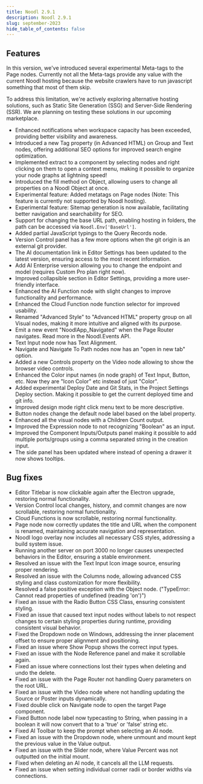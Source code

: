 ```yaml
---
title: Noodl 2.9.1
description: Noodl 2.9.1
slug: september-2023
hide_table_of_contents: false
---
```


<section>

## Features

In this version, we've introduced several experimental Meta-tags to the Page nodes. Currently not all the Meta-tags provide any value with the current Noodl hosting because the website crawlers have to run javascript something that most of them skip.

To address this limitation, we're actively exploring alternative hosting solutions, such as Static Site Generation (SSG) and Server-Side Rendering (SSR). We are planning on testing these solutions in our upcoming marketplace.

- Enhanced notifications when workspace capacity has been exceeded, providing better visibility and awareness.
- Introduced a new Tag property (in Advanced HTML) on Group and Text nodes, offering additional SEO options for improved search engine optimization.
- Implemented extract to a component by selecting nodes and right clicking on them to open a context menu, making it possible to organize your node graphs at lightning speed!
- Introduced the fill method on Object, allowing users to change all properties on a Noodl Object at once.
- Experimental feature: Added metatags on Page nodes (Note: This feature is currently not supported by Noodl hosting).
- Experimental feature: Sitemap generation is now available, facilitating better navigation and searchability for SEO.
- Support for changing the base URL path, enabling hosting in folders, the path can be accessed via `Noodl.Env['BaseUrl']`.
- Added partial JavaScript typings to the Query Records node.
- Version Control panel has a few more options when the git origin is an external git provider.
- The AI documentation link in Editor Settings has been updated to the latest version, ensuring access to the most recent information.
- Add AI Enterprise version allowing you to change the endpoint and model (requires Custom Pro plan right now).
- Improved collapsible section in Editor Settings, providing a more user-friendly interface.
- Enhanced the AI Function node with slight changes to improve functionality and performance.
- Enhanced the Cloud Function node function selector for improved usability.
- Renamed "Advanced Style" to "Advanced HTML" property group on all Visual nodes, making it more intuitive and aligned with its purpose.
- Emit a new event "NoodlApp_Navigated" when the Page Router navigates. Read more in the Noodl.Events API.
- Text Input node now has Text Alignment.
- Navigate and Navigate To Path nodes now has an "open in new tab" option.
- Added a new Controls property on the Video node allowing to show the browser video controls.
- Enhanced the Color input names (in node graph) of Text Input, Button, etc. Now they are "Icon Color" etc instead of just "Color".
- Added experimental Deploy Date and Git Stats, in the Project Settings Deploy section. Making it possible to get the current deployed time and git info. 
- Improved design mode right click menu text to be more descriptive.
- Button nodes change the default node label based on the label property.
- Enhanced all the visual nodes with a Children Count output.
- Improved the Expression node to not recognizing "Boolean" as an input.
- Improved the Component Inputs/Outputs panel making it possible to add multiple ports/groups using a comma separated string in the creation input.
- The side panel has been updated where instead of opening a drawer it now shows tooltips.

</section>

<section>

## Bug fixes

- Editor Titlebar is now clickable again after the Electron upgrade, restoring normal functionality.
- Version Control local changes, history, and commit changes are now scrollable, restoring normal functionality.
- Cloud Functions is now scrollable, restoring normal functionality.
- Page node now correctly updates the title and URL when the component is renamed, maintaining accurate navigation and representation.
- Noodl logo overlay now includes all necessary CSS styles, addressing a build system issue.
- Running another server on port 3000 no longer causes unexpected behaviors in the Editor, ensuring a stable environment.
- Resolved an issue with the Text Input Icon image source, ensuring proper rendering.
- Resolved an issue with the Columns node, allowing advanced CSS styling and class customization for more flexibility.
- Resolved a false positive exception with the Object node. ("TypeError: Cannot read properties of undefined (reading 'on')")
- Fixed an issue with the Radio Button CSS Class, ensuring consistent styling.
- Fixed an issue that caused text input nodes without labels to not respect changes to certain styling properties during runtime, providing consistent visual behavior.
- Fixed the Dropdown node on Windows, addressing the inner placement offset to ensure proper alignment and positioning.
- Fixed an issue where Show Popup shows the correct input types.
- Fixed an issue with the Node Reference panel and make it scrollable again.
- Fixed an issue where connections lost their types when deleting and undo the delete.
- Fixed an issue with the Page Router not handling Query parameters on the root URL.
- Fixed an issue with the Video node where not handling updating the Source or Poster inputs dynamically.
- Fixed double click on Navigate node to open the target Page component.
- Fixed Button node label now typecasting to String, when passing in a boolean it will now convert that to a 'true' or 'false' string etc.
- Fixed AI Toolbar to keep the prompt when selecting an AI node.
- Fixed an issue with the Dropdown node, where unmount and mount kept the previous value in the Value output. 
- Fixed an issue with the Slider node, where Value Percent was not outputted on the initial mount.
- Fixed when deleting an AI node, it cancels all the LLM requests.
- Fixed an issue when setting individual corner radii or border widths via connections.

</section>
